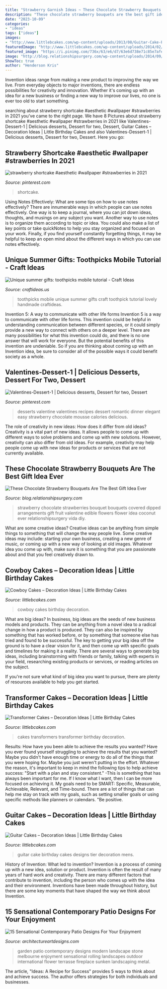 ```yaml
---
title: "Strawberry Garnish Ideas ~ These Chocolate Strawberry Bouquets Are The Best Gift Idea Ever"
description: "These chocolate strawberry bouquets are the best gift idea ever"
date: "2023-10-09"
categories:
- "ideas"
tags: ["ideas"]
images:
- "http://www.littlebcakes.com/wp-content/uploads/2013/08/Guitar-Cake-Photo.jpg"
featuredImage: "http://www.littlebcakes.com/wp-content/uploads/2014/02/Cowboy-Wedding-Cakes.jpg"
featured_image: "https://i.pinimg.com/736x/63/e6/d7/63e6d738e71c85e7afe8758e988d79e9.jpg"
image: "http://blog.relationshipsurgery.com/wp-content/uploads/2014/09/10653603_887465137960735_7373874702245468773_n.jpg"
ShowToc: true
author: "Henderson Kris"
---
```



Invention ideas range from making a new product to improving the way we live. From everyday objects to major inventions, there are endless possibilities for creativity and innovation. Whether it's coming up with an idea for a new business or finding a new way to improve our lives, no one is ever too old to start something.

	

		
searching about strawberry shortcake #aesthetic #wallpaper #strawberries in 2021 you've came to the right page. We have 8 Pictures about strawberry shortcake #aesthetic #wallpaper #strawberries in 2021 like Valentines-Dessert-1 | Delicious desserts, Dessert for two, Dessert, Guitar Cakes – Decoration Ideas | Little Birthday Cakes and also Valentines-Dessert-1 | Delicious desserts, Dessert for two, Dessert. Here you go:
		
    
## Strawberry Shortcake #aesthetic #wallpaper #strawberries In 2021

<img loading=lazy src="https://i.pinimg.com/736x/63/e6/d7/63e6d738e71c85e7afe8758e988d79e9.jpg" onerror="this.onerror=null;this.src='https://tse1.mm.bing.net/th?id=OIP.zvi4MDcqvFKcUt5kyHl2ogHaNI&amp;pid=15.1';" alt="strawberry shortcake #aesthetic #wallpaper #strawberries in 2021">

_Source: pinterest.com_

>shortcake. 

	

Using Notes Effectively: What are some tips on how to use notes effectively?
There are innumerable ways in which people can use notes effectively. One way is to keep a journal, where you can jot down ideas, thoughts, and musings on any subject you want. Another way to use notes is to organize them according to topic or idea. You could also make a list of key points or take quickNotes to help you stay organized and focused on your work. Finally, if you find yourself constantly forgetting things, it may be helpful to keep an open mind about the different ways in which you can use notes effectively.

    
## Unique Summer Gifts: Toothpicks Mobile Tutorial - Craft Ideas

<img loading=lazy src="https://www.craftideas.us/wp-content/uploads/2012/10/handmade-gifts3.jpg" onerror="this.onerror=null;this.src='https://tse2.mm.bing.net/th?id=OIP.aXqvkMr1wMWW_7A3WejtuAHaJ4&amp;pid=15.1';" alt="Unique summer gifts: toothpicks mobile tutorial - Craft Ideas">

_Source: craftideas.us_

>toothpicks mobile unique summer gifts craft toothpick tutorial lovely handmade craftideas. 

	

Invention 5: A way to communicate with other life forms
Invention 5 is a way to communicate with other life forms. This invention could be helpful in understanding communication between different species, or it could simply provide a new way to connect with others on a deeper level. There are many possibilities for what this invention could do, and there is no one answer that will work for everyone. But the potential benefits of this invention are undeniable. So if you are thinking about coming up with an Invention idea, be sure to consider all of the possible ways it could benefit society as a whole.

    
## Valentines-Dessert-1 | Delicious Desserts, Dessert For Two, Dessert

<img loading=lazy src="https://i.pinimg.com/736x/79/ac/e3/79ace376e93d68d725f4923b5eace657--elegant-desserts-desserts-for-two-romantic.jpg" onerror="this.onerror=null;this.src='https://tse2.mm.bing.net/th?id=OIP.c0R7grP27XNJa4IP73NDjAHaLJ&amp;pid=15.1';" alt="Valentines-Dessert-1 | Delicious desserts, Dessert for two, Dessert">

_Source: pinterest.com_

>desserts valentine valentines recipes dessert romantic dinner elegant easy strawberry chocolate mousse calories delicious. 

	

The role of creativity in new ideas: How does it differ from old ideas?
Creativity is a vital part of new ideas. It allows people to come up with different ways to solve problems and come up with new solutions. However, creativity can also differ from old ideas. For example, creativity may help people come up with new ideas for products or services that are not currently available.

    
## These Chocolate Strawberry Bouquets Are The Best Gift Idea Ever

<img loading=lazy src="http://blog.relationshipsurgery.com/wp-content/uploads/2014/09/10653603_887465137960735_7373874702245468773_n.jpg" onerror="this.onerror=null;this.src='https://tse3.mm.bing.net/th?id=OIP.Z6gi2_Vd2Ze-bVlJjl_WawHaLJ&amp;pid=15.1';" alt="These Chocolate Strawberry Bouquets Are The Best Gift Idea Ever">

_Source: blog.relationshipsurgery.com_

>strawberry chocolate strawberries bouquet bouquets covered dipped arrangements gift fruit valentine edible flowers flower idea coconut ever relationshipsurgery vida diy. 

	

What are some creative ideas?
Creative ideas can be anything from simple things to something that will change the way people live. Some creative ideas may include: starting your own business, creating a new genre of music, or coming up with a new way of looking at old images. Whatever idea you come up with, make sure it is something that you are passionate about and that you feel creatively drawn to.

    
## Cowboy Cakes – Decoration Ideas | Little Birthday Cakes

<img loading=lazy src="http://www.littlebcakes.com/wp-content/uploads/2014/02/Cowboy-Wedding-Cakes.jpg" onerror="this.onerror=null;this.src='https://tse2.mm.bing.net/th?id=OIP.OA0mNdhMvr2LFDIbD5nAIQHaMX&amp;pid=15.1';" alt="Cowboy Cakes – Decoration Ideas | Little Birthday Cakes">

_Source: littlebcakes.com_

>cowboy cakes birthday decoration. 

	

What are big ideas?
In business, big ideas are the seeds of new business models and products. They can be anything from a novel idea to a radical change in how a product is produced. They can also be inspired by something that has worked before, or by something that someone else has tried and found to be successful. 
The key to getting your big idea off the ground is to have a clear vision for it, and then come up with specific goals and timelines for making it a reality. There are several ways to generate big ideas, including brainstorming with friends or family, talking with experts in your field, researching existing products or services, or reading articles on the subject. 

If you're not sure what kind of big idea you want to pursue, there are plenty of resources available to help you get started.

    
## Transformer Cakes – Decoration Ideas | Little Birthday Cakes

<img loading=lazy src="http://www.littlebcakes.com/wp-content/uploads/2014/01/Transformers-Cakes.jpg" onerror="this.onerror=null;this.src='https://tse4.mm.bing.net/th?id=OIP.eHYRBmX5yNIexl5GHSDxVQHaJ4&amp;pid=15.1';" alt="Transformer Cakes – Decoration Ideas | Little Birthday Cakes">

_Source: littlebcakes.com_

>cakes transformers transformer birthday decoration. 

	

Results: How have you been able to achieve the results you wanted?
Have you ever found yourself struggling to achieve the results that you wanted? Maybe you didn't have enough time or energy to do all of the things that you were hoping for. Maybe you just weren't putting in the effort. Whatever the reason, it's important to keep in mind the following tips to help achieve success: 
"Start with a plan and stay consistent." -This is something that has always been important for me. If I know what I want, then I can be more focused on achieving it. My goals need to be SMART: Specific, Measurable, Achievable, Relevant, and Time-bound. There are a lot of things that can help me stay on track with my goals, such as setting smaller goals or using specific methods like planners or calendars. 
"Be positive.

    
## Guitar Cakes – Decoration Ideas | Little Birthday Cakes

<img loading=lazy src="http://www.littlebcakes.com/wp-content/uploads/2013/08/Guitar-Cake-Photo.jpg" onerror="this.onerror=null;this.src='https://tse1.mm.bing.net/th?id=OIP.7MOSQARJ5N0RVEwAywI9nwHaJ4&amp;pid=15.1';" alt="Guitar Cakes – Decoration Ideas | Little Birthday Cakes">

_Source: littlebcakes.com_

>guitar cake birthday cakes designs tier decoration mens. 

	

History of Invention: What led to invention?
Invention is a process of coming up with a new idea, solution or product. Invention is often the result of many years of hard work and creativity. There are many different factors that contribute to invention, including the person who comes up with the idea and their environment. Inventions have been made throughout history, but there are some key moments that have shaped the way we think about Invention.

    
## 15 Sensational Contemporary Patio Designs For Your Enjoyment

<img loading=lazy src="https://www.architectureartdesigns.com/wp-content/uploads/2015/03/15-Sensational-Contemporary-Patio-Designs-For-Your-Enjoyment-11-630x945.jpg" onerror="this.onerror=null;this.src='https://tse2.mm.bing.net/th?id=OIP.ic7r5W1721FS6u-wB_8YcAHaLH&amp;pid=15.1';" alt="15 Sensational Contemporary Patio Designs For Your Enjoyment">

_Source: architectureartdesigns.com_

>garden patio contemporary designs modern landscape stone melbourne enjoyment sensational rolling landscapes outdoor international flower terrasse fireplace sunken landscaping metal. 

	

The article, "Ideas: A Recipe for Success" provides 5 ways to think about and achieve success. The author offers strategies for both individuals and businesses.

